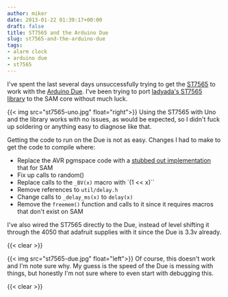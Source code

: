```yaml
---
author: miker
date: 2013-01-22 01:39:17+00:00
draft: false
title: ST7565 and the Arduino Due
slug: st7565-and-the-arduino-due
tags:
- alarm clock
- arduino due
- st7565
---
```


I've spent the last several days unsuccessfully trying to get the [ST7565](http://www.adafruit.com/products/250) to work with the [Arduino Due](http://arduino.cc/en/Main/ArduinoBoardDue). I've been trying to port [ladyada's ST7565 library](https://github.com/adafruit/ST7565-LCD) to the SAM core without much luck.

{{< img src="st7565-uno.jpg" float="right">}}
Using the ST7565 with Uno and the library works with no issues, as would be expected, so I didn't fuck up soldering or anything easy to diagnose like that.

Getting the code to run on the Due is not as easy. Changes I had to make to get the code to compile where:

* Replace the AVR pgmspace code with a [stubbed out implementation](https://github.com/ecopoesis/delorean/blob/master/delorean/pgmspace.h) that for SAM
* Fix up calls to random()
* Replace calls to the `_BV(x)` macro with `(1 << x)``
* Remove references to `util/delay.h`
* Change calls to `_delay_ms(x)` to `delay(x)`
* Remove the `freemem()` function and calls to it since it requires macros that don't exist on SAM

I've also wired the ST7565 directly to the Due, instead of level shifting it through the 4050 that adafruit supplies with it since the Due is 3.3v already.

{{< clear >}}

{{< img src="st7565-due.jpg" float="left">}}
Of course, this doesn't work and I'm note sure why. My guess is the speed of the Due is messing with things, but honestly I'm not sure where to even start with debugging this.

{{< clear >}}
